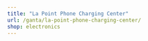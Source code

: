 ```yaml
---
title: "La Point Phone Charging Center"
url: /ganta/la-point-phone-charging-center/
shop: electronics
---
```


